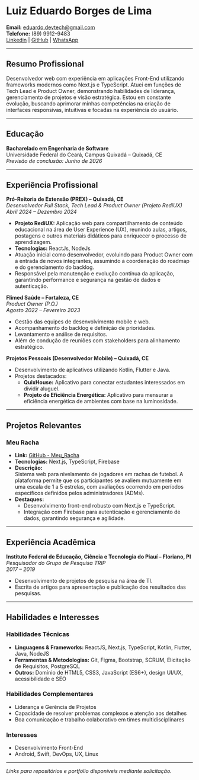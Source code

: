 # Luiz Eduardo Borges de Lima

**Email:** eduardo.devtech@gmail.com  
**Telefone:** (89) 9912-9483  
[Linkedin](https://www.linkedin.com/in/luiz-eduardo12/) | [GitHub](https://github.com/Eduardo-Lima-Dev) | [WhatsApp](https://wa.me/5589994129483)

---

## Resumo Profissional

Desenvolvedor web com experiência em aplicações Front-End utilizando frameworks modernos como Next.js e TypeScript. Atuei em funções de Tech Lead e Product Owner, demonstrando habilidades de liderança, gerenciamento de projetos e visão estratégica. Estou em constante evolução, buscando aprimorar minhas competências na criação de interfaces responsivas, intuitivas e focadas na experiência do usuário.

---

## Educação

**Bacharelado em Engenharia de Software**  
Universidade Federal do Ceará, Campus Quixadá – Quixadá, CE  
*Previsão de conclusão: Junho de 2026*

---

## Experiência Profissional

**Pró-Reitoria de Extensão (PREX) – Quixadá, CE**  
*Desenvolvedor Full Stack, Tech Lead & Product Owner (Projeto RediUX)*  
_Abril 2024 – Dezembro 2024_  
- **Projeto RediUX:** Aplicação web para compartilhamento de conteúdo educacional na área de User Experience (UX), reunindo aulas, artigos, postagens e outros materiais didáticos para enriquecer o processo de aprendizagem.  
- **Tecnologias:** ReactJs, NodeJs  
- Atuação inicial como desenvolvedor, evoluindo para Product Owner com a entrada de novos integrantes, assumindo a coordenação do roadmap e do gerenciamento do backlog.  
- Responsável pela manutenção e evolução contínua da aplicação, garantindo performance e segurança na gestão de dados e autenticação.

**Flimed Saúde – Fortaleza, CE**  
*Product Owner (P.O.)*  
_Agosto 2022 – Fevereiro 2023_  
- Gestão das equipes de desenvolvimento mobile e web.  
- Acompanhamento do backlog e definição de prioridades.  
- Levantamento e análise de requisitos.
- Além de condução de reuniões com stakeholders para alinhamento estratégico.

**Projetos Pessoais (Desenvolvedor Mobile) – Quixadá, CE**  
- Desenvolvimento de aplicativos utilizando Kotlin, Flutter e Java.  
- Projetos destacados:  
  - **QuixHouse:** Aplicativo para conectar estudantes interessados em dividir aluguel.  
  - **Projeto de Eficiência Energética:** Aplicativo para mensurar a eficiência energética de ambientes com base na luminosidade.

---

## Projetos Relevantes

### Meu Racha
- **Link:** [GitHub - Meu_Racha](https://github.com/Eduardo-Lima-Dev/Meu_Racha)
- **Tecnologias:** Next.js, TypeScript, Firebase  
- **Descrição:**  
  Sistema web para nivelamento de jogadores em rachas de futebol. A plataforma permite que os participantes se avaliem mutuamente em uma escala de 1 a 5 estrelas, com avaliações ocorrendo em períodos específicos definidos pelos administradores (ADMs).  
- **Destaques:**  
  - Desenvolvimento front-end robusto com Next.js e TypeScript.  
  - Integração com Firebase para autenticação e gerenciamento de dados, garantindo segurança e agilidade.

---

## Experiência Acadêmica

**Instituto Federal de Educação, Ciência e Tecnologia do Piauí – Floriano, PI**  
*Pesquisador do Grupo de Pesquisa TRIP*  
_2017 – 2019_  
- Desenvolvimento de projetos de pesquisa na área de TI.  
- Escrita de artigos para apresentação e publicação dos resultados das pesquisas.

---

## Habilidades e Interesses

### Habilidades Técnicas
- **Linguagens & Frameworks:** ReactJS, Next.js, TypeScript, Kotlin, Flutter, Java, NodeJS  
- **Ferramentas & Metodologias:** Git, Figma, Bootstrap, SCRUM, Elicitação de Requisitos, PostgreSQL  
- **Outros:** Domínio de HTML5, CSS3, JavaScript (ES6+), design UI/UX, acessibilidade e SEO

### Habilidades Complementares
- Liderança e Gerência de Projetos  
- Capacidade de resolver problemas complexos e atenção aos detalhes  
- Boa comunicação e trabalho colaborativo em times multidisciplinares

### Interesses
- Desenvolvimento Front-End  
- Android, Swift, DevOps, UX, Linux

---

*Links para repositórios e portfólio disponíveis mediante solicitação.*
